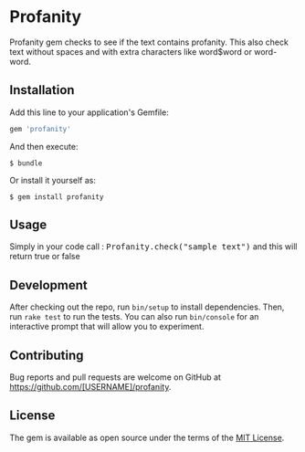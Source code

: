 # Profanity
  
Profanity gem checks to see if the text contains profanity. This also check text without spaces and with extra
characters like word$word or word-word.


## Installation

Add this line to your application's Gemfile:

```ruby
gem 'profanity'
```

And then execute:

    $ bundle

Or install it yourself as:

    $ gem install profanity

## Usage

Simply in your code call :
    <tt>Profanity.check("sample text")</tt> and this will return true or false

## Development

After checking out the repo, run `bin/setup` to install dependencies. Then, run `rake test` to run the tests. You can also run `bin/console` for an interactive prompt that will allow you to experiment.

## Contributing

Bug reports and pull requests are welcome on GitHub at https://github.com/[USERNAME]/profanity.


## License

The gem is available as open source under the terms of the [MIT License](http://opensource.org/licenses/MIT).

